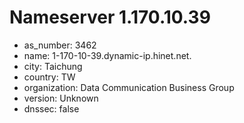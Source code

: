 # Nameserver 1.170.10.39

* as_number: 3462
* name: 1-170-10-39.dynamic-ip.hinet.net.
* city: Taichung
* country: TW
* organization: Data Communication Business Group
* version: Unknown
* dnssec: false
